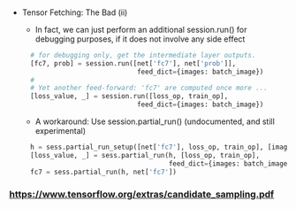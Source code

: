 ### [](https://wookayin.github.io/tensorflow-talk-debugging)
* Tensor Fetching: The Bad (ii)
  * In fact, we can just perform an additional session.run() for debugging purposes, if it does not involve any side effect

  ```python
    # for debugging only, get the intermediate layer outputs.
    [fc7, prob] = session.run([net['fc7'], net['prob']],
                               feed_dict={images: batch_image})
    #
    # Yet another feed-forward: 'fc7' are computed once more ...
    [loss_value, _] = session.run([loss_op, train_op],
                               feed_dict={images: batch_image})
  ```
  * A workaround: Use session.partial_run() (undocumented, and still experimental)
  ```python
    h = sess.partial_run_setup([net['fc7'], loss_op, train_op], [images])
    [loss_value, _] = sess.partial_run(h, [loss_op, train_op],
                                       feed_dict={images: batch_image})
    fc7 = sess.partial_run(h, net['fc7'])
  ```


### https://www.tensorflow.org/extras/candidate_sampling.pdf